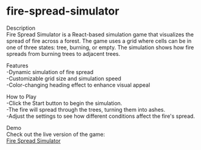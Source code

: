 # fire-spread-simulator

Description  
Fire Spread Simulator is a React-based simulation game that visualizes the spread of fire across a forest. The game uses a grid where cells can be in one of three states: tree, burning, or empty. The simulation shows how fire spreads from burning trees to adjacent trees.

Features  
-Dynamic simulation of fire spread  
-Customizable grid size and simulation speed  
-Color-changing heading effect to enhance visual appeal  

How to Play  
-Click the Start button to begin the simulation.  
-The fire will spread through the trees, turning them into ashes.  
-Adjust the settings to see how different conditions affect the fire's spread.  

Demo  
Check out the live version of the game:  
[Fire Spread Simulator](https://fire-spread-simulator.netlify.app/)
